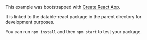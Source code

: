 This example was bootstrapped with [Create React App](https://github.com/facebook/create-react-app).

It is linked to the datable-react package in the parent directory for development purposes.

You can run `npm install` and then `npm start` to test your package.
